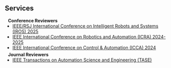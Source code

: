 ## Services

<h4 style="margin:0 10px 0;">Conference Reviewers</h4>

<ul style="margin:0 0 5px;">
   <li><a href="https://www.iros25.org/"><autocolor> IEEE/RSJ International Conference on Intelligent Robots and Systems (IROS) 2025</autocolor></a></li>
  <li><a href="https://2025.ieee-icra.org"><autocolor> IEEE International Conference on Robotics and Automation (ICRA) 2024-2025</autocolor></a></li>
  <li><a href="https://controls.papercept.net/conferences/conferences/ICCA24/program/"><autocolor>IEEE International Conference on Control & Automation (ICCA) 2024</autocolor></a></li>
</ul>

<h4 style="margin:0 10px 0;">Journal Reviewers</h4>

<ul style="margin:0 0 20px;">
  <li><a href="https://ieeexplore.ieee.org/xpl/RecentIssue.jsp?punumber=8856"><autocolor>IEEE Transactions on Automation Science and Engineering (TASE)</autocolor></a></li>
</ul>
